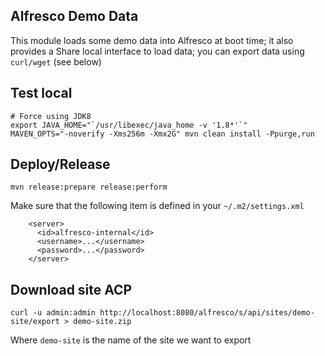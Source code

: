 Alfresco Demo Data
---

This module loads some demo data into Alfresco at boot time; it also provides a Share local interface to load data; you can export data using `curl/wget` (see below)

Test local
---

```
# Force using JDK8
export JAVA_HOME="`/usr/libexec/java_home -v '1.8*'`"
MAVEN_OPTS="-noverify -Xms256m -Xmx2G" mvn clean install -Ppurge,run
```

Deploy/Release
---
```
mvn release:prepare release:perform
```

Make sure that the following item is defined in your `~/.m2/settings.xml`
```
    <server>
      <id>alfresco-internal</id>
      <username>...</username>
      <password>...</password>
    </server>
```

Download site ACP
---
```
curl -u admin:admin http://localhost:8080/alfresco/s/api/sites/demo-site/export > demo-site.zip
```
Where `demo-site` is the name of the site we want to export
